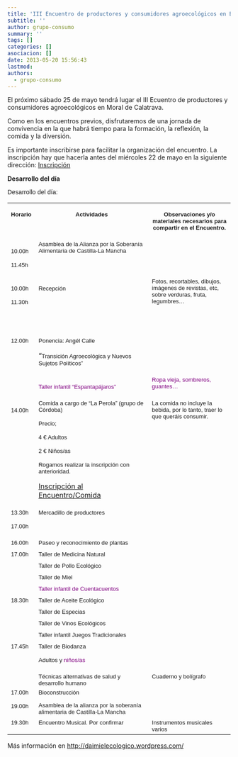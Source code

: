 ```yaml
---
title: 'III Encuentro de productores y consumidores agroecológicos en Ecomoral'
subtitle: ''
author: grupo-consumo
summary: ''
tags: []
categories: []
asociacion: []
date: 2013-05-20 15:56:43
lastmod:
authors: 
  - grupo-consumo
---
```


El próximo sábado 25 de mayo tendrá lugar el III Ecuentro de productores y consumidores agroecológicos en Moral de Calatrava. 

Como en los encuentros previos, disfrutaremos de una jornada de convivencia en la que habrá tiempo para la formación, la reflexión, la comida y la diversión. 

Es importante inscribirse para facilitar la organización del encuentro. 
La inscripción hay que hacerla antes del miércoles 22 de mayo en la siguiente dirección: [Inscripción](https://docs.google.com/forms/d/1kKqyPu_uu2Xeke2w-fKeYdKqkOKGYwL4Sl5Gs6zVGtw/viewform)

**Desarrollo del día**

<p><span style="font-family:Arial, sans-serif;">Desarrollo del día:</span></p>
<table width="100%" cellspacing="0" cellpadding="4">
<col width="31*" />
<col width="131*" />
<col width="94*" />
<tbody>
<tr valign="TOP">
<td width="12%">
<p align="CENTER"><span style="font-family:Arial, sans-serif;"><span style="font-size:small;"><b>Horario</b></span></span></p>
</td>
<td width="51%">
<p align="CENTER"><span style="font-family:Arial, sans-serif;"><span style="font-size:small;"><b>Actividades</b></span></span></p>
</td>
<td width="37%">
<p align="CENTER"><span style="font-family:Arial, sans-serif;"><span style="font-size:small;"><b>Observaciones y/o materiales necesarios para compartir en el Encuentro.</b></span></span></p>
</td>
</tr>
<tr valign="TOP">
<td width="12%">
<p lang="zxx"><span style="font-family:Arial, sans-serif;"><span style="font-size:small;">10.00h</span></span></p>
<p lang="zxx"><span style="font-family:Arial, sans-serif;"><span style="font-size:small;">11.45h</span></span></p>
</td>
<td width="51%"><span style="font-family:Arial, sans-serif;"><span style="font-size:small;">Asamblea de la A<span style="color:#222222;">lianza por la </span><span style="color:#222222;">S</span><span style="color:#222222;">oberanía </span><span style="color:#222222;">A</span><span style="color:#222222;">limentaria de Castilla-La Mancha</span></span></span></td>
<td width="37%">&nbsp;</td>
</tr>
<tr valign="TOP">
<td width="12%">
<p lang="zxx"><span style="font-family:Arial, sans-serif;"><span style="font-size:small;">10.00h</span></span></p>
<p lang="zxx"><span style="font-family:Arial, sans-serif;"><span style="font-size:small;">11.30h</span></span></p>
</td>
<td width="51%">
<p lang="zxx"><span style="font-family:Arial, sans-serif;"><span style="font-size:small;">Recepción</span></span></p>
</td>
<td width="37%"><span style="font-family:Arial, sans-serif;"><span style="font-size:small;">Fotos, recortables, dibujos, imágenes de revistas, etc, sobre verduras, fruta, legumbres…</span></span></p>
<p>&nbsp;</td>
</tr>
<tr valign="TOP">
<td rowspan="2" width="12%">
<p lang="zxx"><span style="font-family:Arial, sans-serif;"><span style="font-size:small;">12.00h</span></span></p>
</td>
<td width="51%">
<p lang="zxx"><span style="font-family:Arial, sans-serif;"><span style="font-size:small;">Ponencia: Angél Calle</span></span></p>
<p lang="zxx">“<span style="font-family:Arial, sans-serif;"><span style="font-size:small;">Transición Agroecológica y Nuevos Sujetos Políticos”</span></span></p>
</td>
<td width="37%">&nbsp;</td>
</tr>
<tr valign="TOP">
<td width="51%">
<p lang="zxx"><span style="color:#800080;"><span style="font-family:Arial, sans-serif;"><span style="font-size:small;">Taller infantil “Espantapájaros”</span></span></span></p>
</td>
<td width="37%"><span style="color:#800080;"><span style="font-family:Arial, sans-serif;"><span style="font-size:small;">Ropa vieja, sombreros, guantes…</span></span></span></td>
</tr>
<tr valign="TOP">
<td width="12%">
<p lang="zxx"><span style="font-family:Arial, sans-serif;"><span style="font-size:small;">14.00h</span></span></p>
</td>
<td width="51%"><span style="font-family:Arial, sans-serif;"><span style="font-size:small;">Comida a cargo de “La Perola” (grupo de Córdoba)</span></span></p>
<p><span style="font-family:Arial, sans-serif;"><span style="font-size:small;">Precio;</span></span></p>
<p><span style="font-family:Arial, sans-serif;"><span style="font-size:small;">4 € Adultos</span></span></p>
<p><span style="font-family:Arial, sans-serif;"><span style="font-size:small;">2 € Niños/as</span></span></p>
<p><span style="font-family:Arial, sans-serif;"><span style="font-size:small;">Rogamos realizar la inscripción con anterioridad.</span></span></p>
<p><a href="https://docs.google.com/forms/d/1kKqyPu_uu2Xeke2w-fKeYdKqkOKGYwL4Sl5Gs6zVGtw/viewform" name="Inscipción Comida"><span style="font-family:Arial, sans-serif;"><span style="font-size:small;"><a href="https://docs.google.com/forms/d/1kKqyPu_uu2Xeke2w-fKeYdKqkOKGYwL4Sl5Gs6zVGtw/viewform">Inscripción al Encuentro/Comida</a></span></span></a></td>
<td width="37%"><span style="font-family:Arial, sans-serif;"><span style="font-size:small;">La comida no incluye la bebida, por lo tanto, traer lo que queráis consumir.</span></span></td>
</tr>
<tr valign="TOP">
<td width="12%"><span style="font-family:Arial, sans-serif;"><span style="font-size:small;">13.30h</span></span></p>
<p><span style="font-family:Arial, sans-serif;"><span style="font-size:small;">17.00h</span></span></td>
<td width="51%"><span style="font-family:Arial, sans-serif;"><span style="font-size:small;">Mercadillo de productores</span></span></td>
<td width="37%">&nbsp;</td>
</tr>
<tr valign="TOP">
<td width="12%"><span style="font-family:Arial, sans-serif;"><span style="font-size:small;">16.00h</span></span></td>
<td width="51%"><span style="font-family:Arial, sans-serif;"><span style="font-size:small;">Paseo y reconocimiento de plantas</span></span></td>
<td width="37%">&nbsp;</td>
</tr>
<tr valign="TOP">
<td rowspan="4" width="12%"><span style="font-family:Arial, sans-serif;"><span style="font-size:small;">17.00h</span></span></td>
<td width="51%"><span style="font-family:Arial, sans-serif;"><span style="font-size:small;">Taller de Medicina Natural</span></span></td>
<td width="37%">&nbsp;</td>
</tr>
<tr valign="TOP">
<td width="51%"><span style="font-family:Arial, sans-serif;"><span style="font-size:small;">Taller de Pollo Ecológico</span></span></td>
<td width="37%">&nbsp;</td>
</tr>
<tr valign="TOP">
<td width="51%"><span style="font-family:Arial, sans-serif;"><span style="font-size:small;">Taller de Miel</span></span></td>
<td width="37%">&nbsp;</td>
</tr>
<tr valign="TOP">
<td width="51%"><span style="color:#800080;"><span style="font-family:Arial, sans-serif;"><span style="font-size:small;">Taller infantil de Cuentacuentos</span></span></span></td>
<td width="37%">&nbsp;</td>
</tr>
<tr valign="TOP">
<td rowspan="4" width="12%"><span style="font-family:Arial, sans-serif;"><span style="font-size:small;">18.30h</span></span></td>
<td width="51%"><span style="font-family:Arial, sans-serif;"><span style="font-size:small;">Taller de Aceite Ecológico</span></span></td>
<td width="37%">&nbsp;</td>
</tr>
<tr valign="TOP">
<td width="51%"><span style="font-family:Arial, sans-serif;"><span style="font-size:small;">Taller de Especias</span></span></td>
<td width="37%">&nbsp;</td>
</tr>
<tr valign="TOP">
<td width="51%"><span style="font-family:Arial, sans-serif;"><span style="font-size:small;">Taller de Vinos Ecológicos</span></span></td>
<td width="37%">&nbsp;</td>
</tr>
<tr valign="TOP">
<td width="51%"><span style="font-family:Arial, sans-serif;"><span style="font-size:small;">Taller infantil Juegos Tradicionales</span></span></td>
<td width="37%">&nbsp;</td>
</tr>
<tr valign="TOP">
<td rowspan="2" width="12%"><span style="font-family:Arial, sans-serif;"><span style="font-size:small;">17.45h</span></span></td>
<td width="51%"><span style="font-family:Arial, sans-serif;"><span style="font-size:small;">Taller de Biodanza </span></span></p>
<p><span style="font-family:Arial, sans-serif;"><span style="font-size:small;">Adultos y <span style="color:#800080;">niños/as</span></span></span></td>
<td width="37%">&nbsp;</td>
</tr>
<tr valign="TOP">
<td width="51%"><span style="font-family:Arial, sans-serif;"><span style="font-size:small;">Técnicas alternativas de salud y desarrollo humano</span></span></td>
<td width="37%"><span style="font-family:Arial, sans-serif;"><span style="font-size:small;">Cuaderno y bolígrafo</span></span></td>
</tr>
<tr valign="TOP">
<td rowspan="2" width="12%"><span style="font-family:Arial, sans-serif;"><span style="font-size:small;">17.00h</span></span></p>
<p><span style="font-family:Arial, sans-serif;"><span style="font-size:small;">19.00h</span></span></td>
<td width="51%"><span style="font-family:Arial, sans-serif;"><span style="font-size:small;">Bioconstrucción</span></span></td>
<td width="37%">&nbsp;</td>
</tr>
<tr valign="TOP">
<td width="51%"><span style="font-family:Arial, sans-serif;"><span style="font-size:small;">Asamblea de la a<span style="color:#222222;">lianza por la soberanía alimentaria de Castilla-La Mancha</span></span></span></td>
<td width="37%">&nbsp;</td>
</tr>
<tr valign="TOP">
<td width="12%"><span style="font-family:Arial, sans-serif;"><span style="font-size:small;">19.30h</span></span></td>
<td width="51%"><span style="font-family:Arial, sans-serif;"><span style="font-size:small;">Encuentro Musical. Por confirmar</span></span></td>
<td width="37%"><span style="font-family:Arial, sans-serif;"><span style="font-size:small;">Instrumentos musicales varios</span></span></td>
</tr>
</tbody>
</table>

Más información en http://daimielecologico.wordpress.com/


